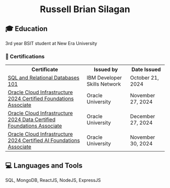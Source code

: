 <h1 align="center">Russell Brian Silagan</h1>

## 🎓 Education
3rd year BSIT student at New Era University

<h3>📜 Certifications</h3>
<div align="center">
 <table>
  <tr>
    <th>Certificate</th>
    <th>Issued by</th>
    <th>Date Issued</th>
  </tr>
   <tr>
    <td><a href="https://courses.cognitiveclass.ai/certificates/a16e5ce0beb140a2ac172bc8ef638a9f"> SQL and Relational Databases 101</a></td>
    <td>IBM Developer Skills Network</td>
    <td>October 21, 2024</td>
  </tr>
  <tr>
    <td><a href="https://catalog-education.oracle.com/ords/certview/sharebadge?id=DF63669C5868FFCE684A952FCCFE19CDEFDB30202309E88466D9213BFEEA2966">Oracle Cloud Infrastructure 2024 Certified Foundations Associate</a></td>
    <td>Oracle University</td>
    <td>November 27, 2024</td>
  </tr>
  <tr>
    <td><a href="https://catalog-education.oracle.com/ords/certview/sharebadge?id=DF63669C5868FFCE684A952FCCFE19CDBC0D6381298E90F3D02DC0BCA887CEC1">Oracle Cloud Infrastructure 2024 Data Certified Foundations Associate</a></td>
    <td>Oracle University</td>
    <td>December 27, 2024</td>
  </tr>
   <td><a href="https://catalog-education.oracle.com/ords/certview/sharebadge?id=01DEFD6FF67AB40BEE0B29FF54E1FFD9AC3E60947894F99EA667A9C8A3E4CD7D">Oracle Cloud Infrastructure 2024 Certified AI Foundations Associate</a></td>
   <td>Oracle University</td>
   <td>November 30, 2024</td>
</table>
</div>

## 💻 Languages and Tools
SQL, MongoDB, ReactJS, NodeJS, ExpressJS
